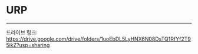 # URP
---
드라이브 링크: https://drive.google.com/drive/folders/1uoEbDL5LyHNX6N08DsTQ1RfYf2T95ikZ?usp=sharing
